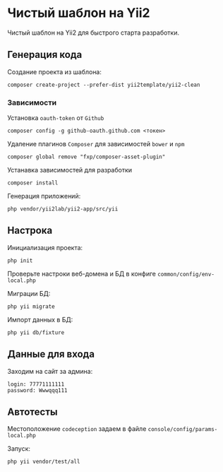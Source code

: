 Чистый шаблон на Yii2
===================

Чистый шаблон на Yii2 для быстрого старта разработки.

## Генерация кода

Создание проекта из шаблона:

    composer create-project --prefer-dist yii2template/yii2-clean

### Зависимости

Установка ``oauth-token`` от ``Github``

    composer config -g github-oauth.github.com <токен>

Удаление плагинов ``Composer`` для зависимостей ``bower`` и ``npm``

    composer global remove "fxp/composer-asset-plugin"

Устанавка зависимостей для разработки

    composer install

Генерация приложений:

    php vendor/yii2lab/yii2-app/src/yii

## Настрока

Инициализация проекта:

    php init

Проверьте настроки веб-домена и БД в конфиге `common/config/env-local.php`

Миграции БД:

    php yii migrate

Импорт данных в БД:

    php yii db/fixture

## Данные для входа

Заходим на сайт за админа:

    login: 77771111111
    password: Wwwqqq111

## Автотесты

Местоположение ``codeception`` задаем в файле ``console/config/params-local.php``

Запуск:

    php yii vendor/test/all

